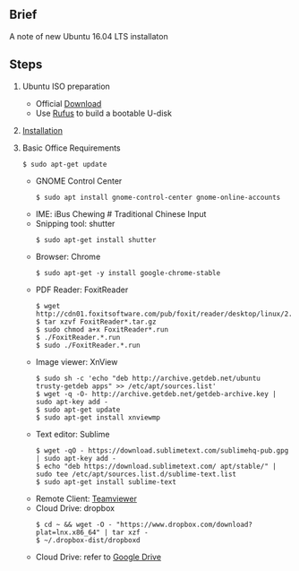 ## Brief
A note of new Ubuntu 16.04 LTS installaton

## Steps
1. Ubuntu ISO preparation
    - Official [Download](http://releases.ubuntu.com/16.04/)
    - Use [Rufus](https://rufus.akeo.ie/) to build a bootable U-disk

2. [Installation](https://tutorials.ubuntu.com/tutorial/tutorial-install-ubuntu-desktop-1604#0)    
    
3. Basic Office Requirements
    ```
    $ sudo apt-get update
    ```
    - GNOME Control Center
        ```
        $ sudo apt install gnome-control-center gnome-online-accounts
        ```
    - IME: iBus Chewing # Traditional Chinese Input
    - Snipping tool: shutter
        ```
        $ sudo apt-get install shutter
        ```
    - Browser: Chrome
        ```
        $ sudo apt-get -y install google-chrome-stable
        ```
    - PDF Reader: FoxitReader
        ```
        $ wget http://cdn01.foxitsoftware.com/pub/foxit/reader/desktop/linux/2.x/2.1/en_us/FoxitReader2.1.0805_Server_x64_enu_Setup.run.tar.gz
        $ tar xzvf FoxitReader*.tar.gz
        $ sudo chmod a+x FoxitReader*.run
        $ ./FoxitReader.*.run
        $ sudo ./FoxitReader.*.run
        ```    
    - Image viewer: XnView
        ```    
        $ sudo sh -c 'echo "deb http://archive.getdeb.net/ubuntu trusty-getdeb apps" >> /etc/apt/sources.list'
        $ wget -q -O- http://archive.getdeb.net/getdeb-archive.key | sudo apt-key add -
        $ sudo apt-get update
        $ sudo apt-get install xnviewmp
        ```        
    - Text editor: Sublime
        ```
        $ wget -qO - https://download.sublimetext.com/sublimehq-pub.gpg | sudo apt-key add -
        $ echo "deb https://download.sublimetext.com/ apt/stable/" | sudo tee /etc/apt/sources.list.d/sublime-text.list
        $ sudo apt-get install sublime-text
        ```        
    - Remote Client: [Teamviewer](https://community.teamviewer.com/t5/Knowledge-Base/How-to-install-TeamViewer-on-Ubuntu/ta-p/45)         
    - Cloud Drive: dropbox
        ```
        $ cd ~ && wget -O - "https://www.dropbox.com/download?plat=lnx.x86_64" | tar xzf -
        $ ~/.dropbox-dist/dropboxd
        ```        
    - Cloud Drive: refer to [Google Drive](https://www.omgubuntu.co.uk/2016/08/use-google-drive-ubuntu-16-04-linux-desktops)
    
